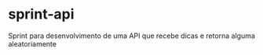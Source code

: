 # sprint-api
Sprint para desenvolvimento de uma API que recebe dicas e retorna alguma aleatoriamente
